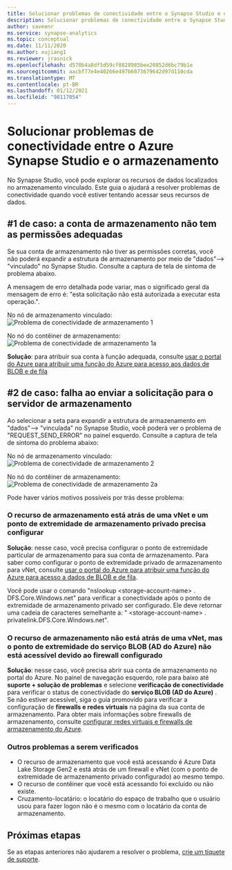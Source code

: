 ```yaml
---
title: Solucionar problemas de conectividade entre o Synapse Studio e o armazenamento
description: Solucionar problemas de conectividade entre o Synapse Studio e o armazenamento
author: saveenr
ms.service: synapse-analytics
ms.topic: conceptual
ms.date: 11/11/2020
ms.author: xujiang1
ms.reviewer: jrasnick
ms.openlocfilehash: d570b4a8df5d59cf8828985bee20852d6bc79b1e
ms.sourcegitcommit: aacbf77e4e40266e497b6073679642d97d110cda
ms.translationtype: MT
ms.contentlocale: pt-BR
ms.lasthandoff: 01/12/2021
ms.locfileid: "98117054"
---
```

# <a name="troubleshoot-connectivity-between-azure-synapse-analytics-synapse-studio-and-storage"></a>Solucionar problemas de conectividade entre o Azure Synapse Studio e o armazenamento

No Synapse Studio, você pode explorar os recursos de dados localizados no armazenamento vinculado. Este guia o ajudará a resolver problemas de conectividade quando você estiver tentando acessar seus recursos de dados. 

## <a name="case-1-storage-account-lacks-proper-permissions"></a>#1 de caso: a conta de armazenamento não tem as permissões adequadas

Se sua conta de armazenamento não tiver as permissões corretas, você não poderá expandir a estrutura de armazenamento por meio de "dados"--> "vinculado" no Synapse Studio. Consulte a captura de tela de sintoma de problema abaixo. 

A mensagem de erro detalhada pode variar, mas o significado geral da mensagem de erro é: "esta solicitação não está autorizada a executar esta operação.".

No nó de armazenamento vinculado:  
![Problema de conectividade de armazenamento 1](media/troubleshoot-synapse-studio-and-storage-connectivity/storage-connectivity-issue-1.png)

No nó do contêiner de armazenamento:  
![Problema de conectividade de armazenamento 1a](media/troubleshoot-synapse-studio-and-storage-connectivity/storage-connectivity-issue-1a.png)

**Solução**: para atribuir sua conta à função adequada, consulte [usar o portal do Azure para atribuir uma função do Azure para acesso aos dados de BLOB e de fila](../../storage/common/storage-auth-aad-rbac-portal.md)


## <a name="case-2-failed-to-send-the-request-to-storage-server"></a>#2 de caso: falha ao enviar a solicitação para o servidor de armazenamento

Ao selecionar a seta para expandir a estrutura de armazenamento em "dados"--> "vinculada" no Synapse Studio, você poderá ver o problema de "REQUEST_SEND_ERROR" no painel esquerdo. Consulte a captura de tela de sintoma do problema abaixo:

No nó de armazenamento vinculado:  
![Problema de conectividade de armazenamento 2](media/troubleshoot-synapse-studio-and-storage-connectivity/storage-connectivity-issue-2.png)

No nó do contêiner de armazenamento:  
![Problema de conectividade de armazenamento 2a](media/troubleshoot-synapse-studio-and-storage-connectivity/storage-connectivity-issue-2a.png)

Pode haver vários motivos possíveis por trás desse problema:

### <a name="the-storage-resource-is-behind-a-vnet-and-a-storage-private-endpoint-needs-to-configure"></a>O recurso de armazenamento está atrás de uma vNet e um ponto de extremidade de armazenamento privado precisa configurar

**Solução**: nesse caso, você precisa configurar o ponto de extremidade particular de armazenamento para sua conta de armazenamento. Para saber como configurar o ponto de extremidade privado de armazenamento para vNet, consulte [usar o portal do Azure para atribuir uma função do Azure para acesso a dados de BLOB e de fila](../security/how-to-connect-to-workspace-from-restricted-network.md).

Você pode usar o comando "nslookup \<storage-account-name\> . DFS.Core.Windows.net" para verificar a conectividade após o ponto de extremidade de armazenamento privado ser configurado. Ele deve retornar uma cadeia de caracteres semelhante a: " \<storage-account-name\> . privatelink.DFS.Core.Windows.net".

### <a name="the-storage-resource-is-not-behind-a-vnet-but-the-blob-service-azure-ad-endpoint-is-not-accessible-due-to-firewall-configured"></a>O recurso de armazenamento não está atrás de uma vNet, mas o ponto de extremidade do serviço BLOB (AD do Azure) não está acessível devido ao firewall configurado

**Solução**: nesse caso, você precisa abrir sua conta de armazenamento no portal do Azure. No painel de navegação esquerdo, role para baixo até **suporte + solução de problemas** e selecione **verificação de conectividade** para verificar o status de conectividade do **serviço BLOB (AD do Azure)** . Se não estiver acessível, siga o guia promovido para verificar a configuração de **firewalls e redes virtuais** na página da sua conta de armazenamento. Para obter mais informações sobre firewalls de armazenamento, consulte [configurar redes virtuais e firewalls de armazenamento do Azure](../../storage/common/storage-network-security.md).

### <a name="other-issues-to-check"></a>Outros problemas a serem verificados 

* O recurso de armazenamento que você está acessando é Azure Data Lake Storage Gen2 e está atrás de um firewall e vNet (com o ponto de extremidade de armazenamento privado configurado) ao mesmo tempo.
* O recurso de contêiner que você está acessando foi excluído ou não existe.
* Cruzamento-locatário: o locatário do espaço de trabalho que o usuário usou para fazer logon não é o mesmo com o locatário da conta de armazenamento. 


## <a name="next-steps"></a>Próximas etapas
Se as etapas anteriores não ajudarem a resolver o problema, [crie um tíquete de suporte](../sql-data-warehouse/sql-data-warehouse-get-started-create-support-ticket.md).
